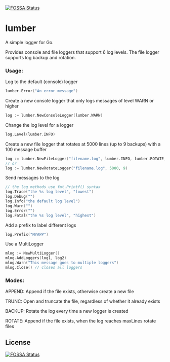 [![FOSSA Status](https://app.fossa.io/api/projects/git%2Bgithub.com%2Fcanv15%2Flumber.svg?type=shield)](https://app.fossa.io/projects/git%2Bgithub.com%2Fcanv15%2Flumber?ref=badge_shield)

lumber
======

A simple logger for Go.

Provides console and file loggers that support 6 log levels. The file logger supports log backup and
rotation.

### Usage: ###
Log to the default (console) logger

```go
lumber.Error("An error message")
```

Create a new console logger that only logs messages of level WARN or higher

```go
log := lumber.NewConsoleLogger(lumber.WARN)
```

Change the log level for a logger

```go
log.Level(lumber.INFO)
```  
  
Create a new file logger that rotates at 5000 lines (up to 9 backups) with a 100 message buffer

```go
log := lumber.NewFileLogger("filename.log", lumber.INFO, lumber.ROTATE, 5000, 9, 100)
// or
log := lumber.NewRotateLogger("filename.log", 5000, 9)
```

Send messages to the log

```go
// the log methods use fmt.Printf() syntax
log.Trace("the %s log level", "lowest")
log.Debug("")
log.Info("the default log level")
log.Warn("")
log.Error("")
log.Fatal("the %s log level", "highest")
```

Add a prefix to label different logs

```go
log.Prefix("MYAPP")
```

Use a MultiLogger

```go
mlog := NewMultiLogger()
mlog.AddLoggers(log1, log2)
mlog.Warn("This message goes to multiple loggers")
mlog.Close() // closes all loggers
```

### Modes: ###

APPEND: Append if the file exists, otherwise create a new file

TRUNC: Open and truncate the file, regardless of whether it already exists

BACKUP: Rotate the log every time a new logger is created

ROTATE: Append if the file exists, when the log reaches maxLines rotate files


## License
[![FOSSA Status](https://app.fossa.io/api/projects/git%2Bgithub.com%2Fcanv15%2Flumber.svg?type=large)](https://app.fossa.io/projects/git%2Bgithub.com%2Fcanv15%2Flumber?ref=badge_large)